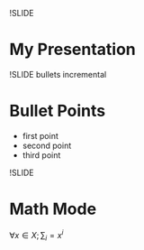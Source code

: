 !SLIDE 
# My Presentation #

!SLIDE bullets incremental
# Bullet Points #

* first point
* second point
* third point


!SLIDE 

# Math Mode #

$\forall x \in X; \sum_i=x^i$
